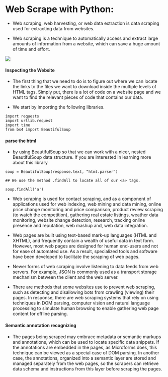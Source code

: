 # **Web Scrape with Python:**

- Web scraping, web harvesting, or web data extraction is data scraping used for extracting data from websites. 

- Web scraping is a technique to automatically access and extract large amounts of information from a website, which can save a huge amount of time and effort.

![](https://blog.apify.com/content/images/max/1132/1-YfeP5WFbn0MwI76kuTM38w.png)

#### Inspecting the Website

- The first thing that we need to do is to figure out where we can locate the links to the files we want to download inside the multiple levels of HTML tags. Simply put, there is a lot of code on a website page and we want to find the relevant pieces of code that contains our data.


- We start by importing the following libraries.

```
import requests
import urllib.request
import time
from bs4 import BeautifulSoup
```

#### parse the html

- by using BeautifulSoup so that we can work with a nicer, nested BeautifulSoup data structure. If you are interested in learning more about this library

```
soup = BeautifulSoup(response.text, “html.parser”)

## We use the method .findAll to locate all of our <a> tags.

soup.findAll('a')
```

- Web scraping is used for contact scraping, and as a component of applications used for web indexing, web mining and data mining, online price change monitoring and price comparison, product review scraping (to watch the competition), gathering real estate listings, weather data monitoring, website change detection, research, tracking online presence and reputation, web mashup and, web data integration.

- Web pages are built using text-based mark-up languages (HTML and XHTML), and frequently contain a wealth of useful data in text form. However, most web pages are designed for human end-users and not for ease of automated use. As a result, specialized tools and software have been developed to facilitate the scraping of web pages.

- Newer forms of web scraping involve listening to data feeds from web servers. For example, JSON is commonly used as a transport storage mechanism between the client and the web server.

- There are methods that some websites use to prevent web scraping, such as detecting and disallowing bots from crawling (viewing) their pages. In response, there are web scraping systems that rely on using techniques in DOM parsing, computer vision and natural language processing to simulate human browsing to enable gathering web page content for offline parsing.

#### Semantic annotation recognizing

- The pages being scraped may embrace metadata or semantic markups and annotations, which can be used to locate specific data snippets. If the annotations are embedded in the pages, as Microforms does, this technique can be viewed as a special case of DOM parsing. In another case, the annotations, organized into a semantic layer are stored and managed separately from the web pages, so the scrapers can retrieve data schema and instructions from this layer before scraping the pages.

